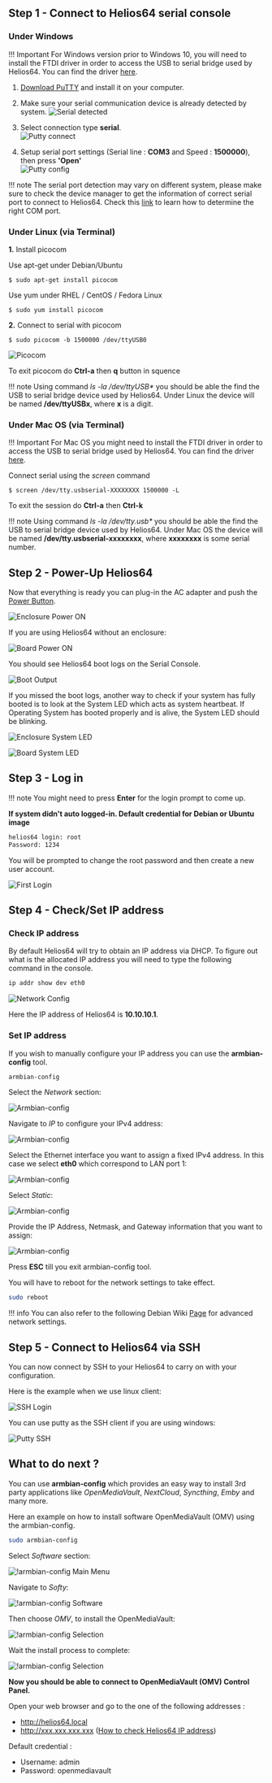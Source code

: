 ##  **Step 1** - Connect to Helios64 serial console

### Under Windows

!!! Important
    For Windows version prior to Windows 10, you will need to install the FTDI driver in order to access the USB to serial bridge used by Helios64. You can find the driver [here](https://www.ftdichip.com/Drivers/VCP.htm).

1. [Download PuTTY](https://www.chiark.greenend.org.uk/~sgtatham/putty/latest.html) and install it on your computer.

2. Make sure your serial communication device is already detected by system.
![Serial detected](/helios64/install/img/serial-port.png)

2. Select connection type **serial**.<br>
![Putty connect](/helios64/install/img/putty-connect.png)

3. Setup serial port settings (Serial line : **COM3** and Speed : **1500000**), then press **'Open'**<br>
![Putty config](/helios64/install/img/putty-connect2.png)

!!! note
    The serial port detection may vary on different system, please make sure to check the device manager to get the information of correct serial port to connect to Helios64. Check this [link](https://tnp.uservoice.com/knowledgebase/articles/172101-determining-the-com-port-of-a-usb-to-serial-adapte) to learn how to determine the right COM port.


### Under Linux (via Terminal)

**1.** Install picocom

Use apt-get under Debian/Ubuntu

    $ sudo apt-get install picocom

Use yum under RHEL / CentOS / Fedora Linux

    $ sudo yum install picocom

**2.** Connect to serial with picocom

    $ sudo picocom -b 1500000 /dev/ttyUSB0

![Picocom](/helios64/install/img/picocom.png)

To exit picocom do **Ctrl-a** then **q** button in squence

!!! note
    Using command _ls -la /dev/ttyUSB*_ you should be able the find the USB to serial bridge device used by Helios64. Under Linux the device will be named **/dev/ttyUSBx**, where **x** is a digit.


### Under Mac OS (via Terminal)

!!! Important
    For Mac OS you might need to install the FTDI driver in order to access the USB to serial bridge used by Helios64. You can find the driver [here](https://www.ftdichip.com/Drivers/VCP.htm).

Connect serial using the *screen* command

    $ screen /dev/tty.usbserial-XXXXXXXX 1500000 -L

To exit the session do **Ctrl-a** then **Ctrl-k**

!!! note
    Using command _ls -la /dev/tty.usb*_ you should be able the find the USB to serial bridge device used by Helios64. Under Mac OS the device will be named **/dev/tty.usbserial-xxxxxxxx**, where **xxxxxxxx** is some serial number.

## **Step 2** - Power-Up Helios64

Now that everything is ready you can plug-in the AC adapter and push the [Power Button](/helios64/button/).

![Enclosure Power ON](/helios64/install/img/power-on_A.png)

If you are using Helios64 without an enclosure:

![Board Power ON](/helios64/install/img/power-on_B.png)

You should see Helios64 boot logs on the Serial Console.

![Boot Output](/helios64/install/img/boot-output.png)

If you missed the boot logs, another way to check if your system has fully booted is to look at the System LED which acts as system heartbeat. If Operating System has booted properly and is alive, the System LED should be blinking.

![Enclosure System LED](/helios64/install/img/system-led_A.png)

![Board System LED](/helios64/install/img/system-led_B.png)


## **Step 3** - Log in

!!! note
    You might need to press **Enter** for the login prompt to come up.

**If system didn't auto logged-in. Default credential for Debian or Ubuntu image**

```bash
helios64 login: root
Password: 1234
```

You will be prompted to change the root password and then create a new user account.

![First Login](/helios64/install/img/first-login.png)

## **Step 4** - Check/Set IP address

### Check IP address

By default Helios64 will try to obtain an IP address via DHCP. To figure out what is the allocated IP address you will need to type the following command in the console.

```bash
ip addr show dev eth0
```

![Network Config](/helios64/install/img/ifconfig.png)

Here the IP address of Helios64 is **10.10.10.1**.

### Set IP address

If you wish to manually configure your IP address you can use the **armbian-config** tool.

```bash
armbian-config
```

Select the *Network* section:

![Armbian-config](/helios64/install/img/armbian-config.png)

Navigate to *IP* to configure your IPv4 address:

![Armbian-config](/helios64/install/img/armbian-config-network.png)

Select the Ethernet interface you want to assign a fixed IPv4 address. In this case we select **eth0** which correspond to LAN port 1:

![Armbian-config](/helios64/install/img/armbian-config-eth-select.png)

Select *Static*:

![Armbian-config](/helios64/install/img/armbian-config-ip-static.png)

Provide the IP Address, Netmask, and Gateway information that you want to assign:

![Armbian-config](/helios64/install/img/armbian-config-ip-set.png)

Press **ESC** till you exit armbian-config tool.

You will have to reboot for the network settings to take effect.
```bash
sudo reboot
```

!!! info
    You can also refer to the following Debian Wiki [Page](https://wiki.debian.org/NetworkConfiguration#Setting_up_an_Ethernet_Interface) for advanced network settings.

## **Step 5** - Connect to Helios64 via SSH

You can now connect by SSH to your Helios64 to carry on with your configuration.

Here is the example when we use linux client:

![SSH Login](/helios64/install/img/ssh_login.png)

You can use putty as the SSH client if you are using windows:

![Putty SSH](/helios64/install/img/putty_ssh.png)

## **What to do next ?**

You can use **armbian-config** which provides an easy way to install 3rd party applications like *OpenMediaVault*, *NextCloud*, *Syncthing*, *Emby* and many more.

Here an example on how to install software OpenMediaVault (OMV) using the armbian-config.

```bash
sudo armbian-config
```

Select *Software* section:

![!armbian-config Main Menu](/helios64/img/omv/install-1.png)

Navigate to *Softy*:

![!armbian-config Software](/helios64/img/omv/install-2.png)

Then choose *OMV*, to install the OpenMediaVault:

![!armbian-config Selection](/helios64/img/omv/install-3.png)

Wait the install process to complete:

![!armbian-config Selection](/helios64/img/omv/install-4.png)

**Now you should be able to connect to OpenMediaVault (OMV) Control Panel.**

Open your web browser and go to the one of the following addresses :

- http://helios64.local
- http://xxx.xxx.xxx.xxx ([How to check Helios64 IP address](#step-7-checkset-ip-address))

Default credential :

- Username: admin
- Password: openmediavault
